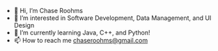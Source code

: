 - 👋 Hi, I’m Chase Roohms
- 👀 I’m interested in Software Development, Data Management, and UI Design
- 🌱 I’m currently learning Java, C++, and Python!
- 📫 How to reach me chaseroohms@gmail.com
